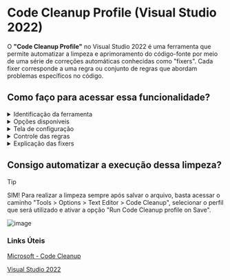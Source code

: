 # Code Cleanup Profile (Visual Studio 2022)

O **"Code Cleanup Profile"** no Visual Studio 2022 é uma ferramenta que permite automatizar a limpeza e aprimoramento do código-fonte por meio de uma série de correções automáticas conhecidas como "fixers". Cada fixer corresponde a uma regra ou conjunto de regras que abordam problemas específicos no código.

## Como faço para acessar essa funcionalidade?

<details>

<summary>Identificação da ferramenta</summary>

### **Passo 1**: Clique com o botão direito sobre o projeto ou solução que deseja realizar a limpeza e identifique a opção mostrada na imagem abaixo.
  
![image](https://github.com/CaioDSPeixoto/CodeCleanupProfile/assets/72414478/b302fab5-48e4-4cdb-ba54-0aa06693b1e7)

</details>

<details>

<summary>Opções disponíveis</summary>

### **Passo 2**: Vamos navegar pelas opções que irão abrir após clicar na imagem anterior.
  
![image](https://github.com/CaioDSPeixoto/CodeCleanupProfile/assets/72414478/4ec69115-3e02-4760-9595-18728e6cfb16)

- Por padrão, a ferramenta vem com dois perfis de limpeza do código, sendo eles totalmente configuráveis.
  
> [!NOTE]
> Caso já tenha configurado e queira executar, basta selecionar a opção "Run Code Cleanup (Profile)" com o _perfil desejado_.

</details>

<details>

<summary>Tela de configuração</summary>

### **Passo 3**: Ainda na tela anterior, vamos selecionar a opção Configure Code Cleanup iniciada por um ícone de engrenagem. Nela, vamos visualizar a tela de configuração de perfil e suas respectivas "fixers".
 ![image](https://github.com/CaioDSPeixoto/CodeCleanupProfile/assets/72414478/efb72a10-1726-4f1f-a2c6-e35dabed7b5a)

| Cor  | Descricao     |
|-----:|---------------|
|:red_square:  |Perfis de limpeza|
|:green_square:|Regras já inclusas no perfil|
|:blue_square: |Controle de adicionar ou remover regras aplicadas|
|:brown_square:|Regras disponíveis para serem incluídas|


</details>

<details>

<summary>Controle das regras</summary>

### **Passo 4**: Vamos navegar pelas opções que irão abrir após clicar na imagem anterior.
  
![image](https://github.com/CaioDSPeixoto/CodeCleanupProfile/assets/72414478/4ec69115-3e02-4760-9595-18728e6cfb16)

- Por padrão, a ferramenta vem com dois perfis de limpeza do código, sendo eles totalmente configuráveis.

</details>

<details>

<summary>Explicação das fixers</summary>

### **Passo 5**: Vamos navegar pelas opções que irão abrir após clicar na imagem anterior.
  
Organizar Usings (Sort and Remove Unused Usings):

Descrição: Organiza e classifica as declarações using no início do arquivo. Também remove aqueles que não são mais necessários.
Formatar Código (Format Code):

Descrição: Aplica formatação consistente ao código, como indentação, espaçamento e quebras de linha de acordo com as convenções de codificação.
Corrigir Espaços em Branco (Fix White Spaces):

Descrição: Remove espaços em branco extras ou adiciona espaços em branco conforme necessário para garantir uma consistência na formatação do código.
Corrigir Nomes (Fix Naming):

Descrição: Renomeia variáveis, métodos ou classes para seguir as convenções de nomenclatura definidas, garantindo consistência no código.
Reformatar Documento (Reorder Type and Member Declarations):

Descrição: Organiza a ordem de declaração de tipos e membros de acordo com convenções específicas.
Corrigir Constantes Mágicas (Use Explicit Type for Constants):

Descrição: Substitui constantes mágicas por constantes com tipos explícitos para melhorar a legibilidade e manutenção do código.
Aplicar Padrões de C# (Apply C# Code Style):

Descrição: Aplica estilos de código específicos do C# para garantir consistência no código, como a disposição de chaves, o uso de var ou tipos explícitos, entre outros.
Corrigir Comentários (Remove and Sort Usings):

Descrição: Remove comentários desnecessários ou desatualizados e organiza os comentários restantes para manter a clareza.
Aplicar Padrões de Formatação de Documento (Format Document):

Descrição: Realiza uma formatação abrangente do documento, ajustando a indentação, espaçamento e quebras de linha conforme as configurações definidas.

</details>

## Consigo automatizar a execução dessa limpeza?

> [!TIP]
> SIM! Para realizar a limpeza sempre após salvar o arquivo, basta acessar o caminho "Tools > Options > Text Editor > Code Cleanup", selecionar o perfil que será utilizado e ativar a opção "Run Code Cleanup profile on Save".

![image](https://github.com/CaioDSPeixoto/CodeCleanupProfile/assets/72414478/0bd74762-8da5-40ab-b7f8-266f95bb8da9)

### Links Úteis

[Microsoft - Code Cleanup](https://learn.microsoft.com/en-us/visualstudio/ide/code-styles-and-code-cleanup?view=vs-2022)

[Visual Studio 2022](https://visualstudio.microsoft.com/pt-br/vs/)
